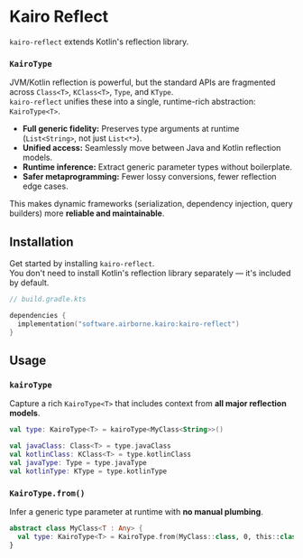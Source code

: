 # Kairo Reflect

`kairo-reflect` extends Kotlin's reflection library.

### `KairoType`

JVM/Kotlin reflection is powerful,
but the standard APIs are fragmented
across `Class<T>`, `KClass<T>`, `Type`, and `KType`.\
`kairo-reflect` unifies these into a single, runtime-rich abstraction: `KairoType<T>`.

- **Full generic fidelity:**
  Preserves type arguments at runtime (`List<String>`, not just `List<*>`).
- **Unified access:**
  Seamlessly move between Java and Kotlin reflection models.
- **Runtime inference:**
  Extract generic parameter types without boilerplate.
- **Safer metaprogramming:**
  Fewer lossy conversions, fewer reflection edge cases.

This makes dynamic frameworks (serialization, dependency injection, query builders)
more **reliable and maintainable**.

## Installation

Get started by installing `kairo-reflect`.\
You don't need to install Kotlin's reflection library separately —
it's included by default.

```kotlin
// build.gradle.kts

dependencies {
  implementation("software.airborne.kairo:kairo-reflect")
}
```

## Usage

### `kairoType`

Capture a rich `KairoType<T>` that includes context from **all major reflection models**.

```kotlin
val type: KairoType<T> = kairoType<MyClass<String>>()

val javaClass: Class<T> = type.javaClass
val kotlinClass: KClass<T> = type.kotlinClass
val javaType: Type = type.javaType
val kotlinType: KType = type.kotlinType
```

### `KairoType.from()`

Infer a generic type parameter at runtime with **no manual plumbing**.

```kotlin
abstract class MyClass<T : Any> {
  val type: KairoType<T> = KairoType.from(MyClass::class, 0, this::class)
}
```
